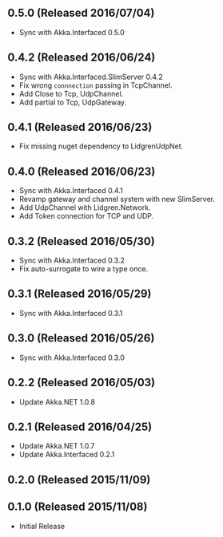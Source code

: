 ## 0.5.0 (Released 2016/07/04)

* Sync with Akka.Interfaced 0.5.0

## 0.4.2 (Released 2016/06/24)

* Sync with Akka.Interfaced.SlimServer 0.4.2
* Fix wrong `connnection` passing in TcpChannel.
* Add Close to Tcp, UdpChannel.
* Add partial to Tcp, UdpGateway. 

## 0.4.1 (Released 2016/06/23)

* Fix missing nuget dependency to LidgrenUdpNet.

## 0.4.0 (Released 2016/06/23)

* Sync with Akka.Interfaced 0.4.1
* Revamp gateway and channel system with new SlimServer.
* Add UdpChannel with Lidgren.Network.
* Add Token connection for TCP and UDP.

## 0.3.2 (Released 2016/05/30)

* Sync with Akka.Interfaced 0.3.2
* Fix auto-surrogate to wire a type once.

## 0.3.1 (Released 2016/05/29)

* Sync with Akka.Interfaced 0.3.1

## 0.3.0 (Released 2016/05/26)

* Sync with Akka.Interfaced 0.3.0

## 0.2.2 (Released 2016/05/03)

* Update Akka.NET 1.0.8

## 0.2.1 (Released 2016/04/25)

* Update Akka.NET 1.0.7
* Update Akka.Interfaced 0.2.1

## 0.2.0 (Released 2015/11/09)

## 0.1.0 (Released 2015/11/08)

* Initial Release
